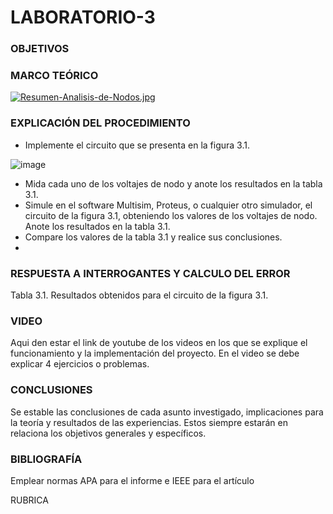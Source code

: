 # LABORATORIO-3
 

<h3>OBJETIVOS</h3>



<h3>MARCO TEÓRICO</h3>

[![Resumen-Analisis-de-Nodos.jpg](https://i.postimg.cc/XvYDKFH3/Resumen-Analisis-de-Nodos.jpg)](https://postimg.cc/bZ4TpGfF)


<h3>EXPLICACIÓN DEL PROCEDIMIENTO</h3>

- Implemente el circuito que se presenta en la figura 3.1.

![image](https://user-images.githubusercontent.com/93739242/143947768-548fdd2e-91ed-44b4-9c32-06f390e03371.png)

- Mida cada uno de los voltajes de nodo y anote los resultados en la tabla 3.1.
- Simule en el software Multisim, Proteus, o cualquier otro simulador, el circuito de la figura 3.1, obteniendo los valores de los voltajes de nodo. Anote los resultados en la tabla 3.1.
- Compare los valores de la tabla 3.1 y realice sus conclusiones.
- 
<h3>RESPUESTA A INTERROGANTES Y CALCULO DEL ERROR</h3>

Tabla 3.1. Resultados obtenidos para el circuito de la figura 3.1.


<h3>VIDEO</h3>

Aqui den estar el link de youtube de los videos en los que se explique el funcionamiento y la implementación del proyecto. En el video se debe explicar 4 ejercicios o problemas.

<h3>CONCLUSIONES</h3>

Se estable las conclusiones de cada asunto investigado, implicaciones para la teoría y resultados de las experiencias. Estos siempre estarán en relaciona los objetivos generales y específicos.

<h3>BIBLIOGRAFÍA</h3>

Emplear normas APA para el informe e IEEE para el artículo

RUBRICA
